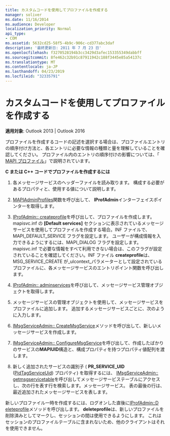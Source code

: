 ```yaml
---
title: カスタムコードを使用してプロファイルを作成する
manager: soliver
ms.date: 11/16/2014
ms.audience: Developer
localization_priority: Normal
api_type:
- COM
ms.assetid: 5632cd25-58f5-4b9c-906c-cd377abc3daf
description: '最終更新日: 2011 年 7 月 23 日'
ms.openlocfilehash: f3270528194b3cc3429d3afec153355349dabbff
ms.sourcegitcommit: 8fe462c32b91c87911942c188f3445e85a54137c
ms.translationtype: MT
ms.contentlocale: ja-JP
ms.lasthandoff: 04/23/2019
ms.locfileid: "32335791"
---
```

# <a name="creating-a-profile-by-using-custom-code"></a>カスタムコードを使用してプロファイルを作成する

  
  
**適用対象**: Outlook 2013 | Outlook 2016 
  
プロファイルを作成するコードの記述を選択する場合は、プロファイルエントリの順序付け方法と、各エントリに必要な情報の種類と量を理解していることを確認してください。 プロファイル内のエントリの順序付けの影響については、「 [MAPI プロファイル](mapi-profiles.md)」で説明されています。
  
 **C または C++ コードでプロファイルを作成するには**
  
1. 各メッセージサービスのヘッダーファイルを読み取ります。 構成する必要があるプロパティと、使用する値について説明します。
    
2. [MAPIAdminProfiles](mapiadminprofiles.md)関数を呼び出して、 **IProfAdmin**インターフェイスポインターを取得します。 
    
3. [IProfAdmin:: createprofile](iprofadmin-createprofile.md)を呼び出して、プロファイルを作成します。 mapisvc.inf の **[Default services]** セクションに表示されているメッセージサービスを使用してプロファイルを作成する場合。INF ファイルで、MAPI_DEFAULT_SERVICE フラグを設定します。 ユーザーが構成情報を入力できるようにするには、MAPI_DIALOG フラグを設定します。 mapisvc.inf で必要な情報をすべて利用できない場合は、このフラグが設定されていることを確認してください。INF ファイル **createprofile**は、MSG_SERVICE_CREATE が_ulcontext_パラメーターとして設定されているプロファイルに、各メッセージサービスのエントリポイント関数を呼び出します。 
    
4. [IProfAdmin:: adminservices](iprofadmin-adminservices.md)を呼び出して、メッセージサービス管理オブジェクトを取得します。 
    
5. メッセージサービスの管理オブジェクトを使用して、メッセージサービスをプロファイルに追加します。 追加するメッセージサービスごとに、次のように入力します。
    
1. [IMsgServiceAdmin:: CreateMsgService](imsgserviceadmin-createmsgservice.md)メソッドを呼び出して、新しいメッセージサービスを作成します。 
    
2. [IMsgServiceAdmin:: ConfigureMsgService](imsgserviceadmin-configuremsgservice.md)を呼び出して、作成したばかりのサービスの**MAPIUID**構造と、構成プロパティを持つプロパティ値配列を渡します。 
    
6. 新しく追加されたサービスの識別子 ( **PR_SERVICE_UID** ([PidTagServiceUid](pidtagserviceuid-canonical-property.md)) プロパティ) を取得するには、 [IMsgServiceAdmin:: getmsgservicetable](imsgserviceadmin-getmsgservicetable.md)を呼び出してメッセージサービステーブルにアクセスし、次の行を表す行を検索します。メッセージサービス。 表の最後の行は、最近追加されたメッセージサービスを表します。 
    
新しいプロファイル一時を作成するには、ログオンした直後に[IProfAdmin::D eleteprofile](iprofadmin-deleteprofile.md)メソッドを呼び出します。 **deleteprofile**は、新しいプロファイルを削除済みとしてマークし、セッションの間は使用できるようにします。 これはセッションのプロファイルテーブルに含まれないため、他のクライアントはそれを使用できません。 
  

